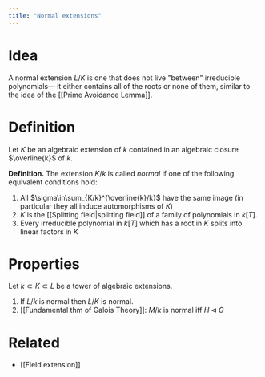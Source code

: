 ```yaml
---
title: "Normal extensions"
---
```


# Idea
A normal extension $L/K$ is one that does not live "between" irreducible polynomials— it either contains all of the roots or none of them, similar to the idea of the [[Prime Avoidance Lemma]].

# Definition
Let $K$ be an algebraic extension of $k$ contained in an algebraic closure $\overline{k}$ of $k$.

**Definition.** The extension $K/k$ is called *normal* if one of the following equivalent conditions hold:
1. All $\sigma\in\sum_{K/k}^{\overline{k}/k}$ have the same image (in particular they all induce automorphisms of $K$)
2. $K$ is the [[Splitting field|splitting field]] of a family of polynomials in $k[T]$.
3. Every irreducible polynomial in $k[T]$ which has a root in $K$ splits into linear factors in $K$

# Properties
Let $k\subset K\subset L$ be a tower of algebraic extensions.

1. If $L/k$ is normal then $L/K$ is normal. 
2. [[Fundamental thm of Galois Theory]]: $M/k$ is normal iff $H\triangleleft G$

# Related
- [[Field extension]]
